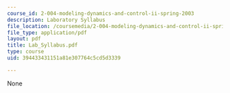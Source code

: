 ```yaml
---
course_id: 2-004-modeling-dynamics-and-control-ii-spring-2003
description: Laboratory Syllabus
file_location: /coursemedia/2-004-modeling-dynamics-and-control-ii-spring-2003/394433431151a81e307764c5cd5d3339_Lab_Syllabus.pdf
file_type: application/pdf
layout: pdf
title: Lab_Syllabus.pdf
type: course
uid: 394433431151a81e307764c5cd5d3339

---
```

None